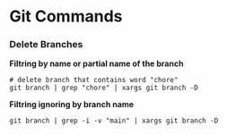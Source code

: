 # Git Commands

### Delete Branches 

**Filtring by name or partial name of the branch** 

```shell
# delete branch that contains word "chore"
git branch | grep "chore" | xargs git branch -D
```

**Filtring ignoring by branch name** 

```shell
git branch | grep -i -v "main" | xargs git branch -D
```